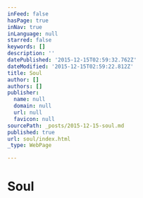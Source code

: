```yaml
---
inFeed: false
hasPage: true
inNav: true
inLanguage: null
starred: false
keywords: []
description: ''
datePublished: '2015-12-15T02:59:32.762Z'
dateModified: '2015-12-15T02:59:22.812Z'
title: Soul
author: []
authors: []
publisher:
  name: null
  domain: null
  url: null
  favicon: null
sourcePath: _posts/2015-12-15-soul.md
published: true
url: soul/index.html
_type: WebPage

---
```

# Soul